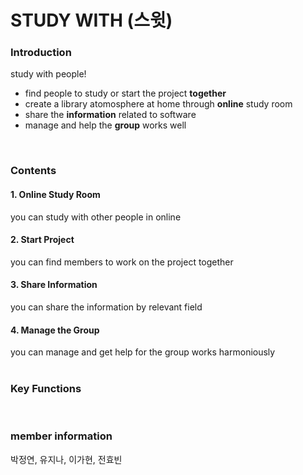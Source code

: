 # **STUDY WITH (스윗)**

### Introduction
study with people!
- find people to study or start the project **together**
- create a library atomosphere at home through **online** study room
- share the **information** related to software
- manage and help the **group** works well
<br>

### Contents
#### 1. Online Study Room
you can study with other people in online

#### 2. Start Project
you can find members to work on the project together

#### 3. Share Information
you can share the information by relevant field

#### 4. Manage the Group
you can manage and get help for the group works harmoniously
<br><br>

### Key Functions
<br>

### member information
박정연, 유지나, 이가현, 전효빈
